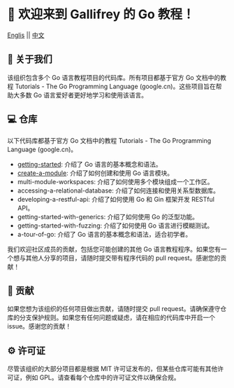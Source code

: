 # 👋 欢迎来到 Gallifrey 的 Go 教程！
[Englis](https://github.com/GallifreyGoTutoural/.github/tree/main/profile#readme)   ||  [中文](https://github.com/GallifreyGoTutoural/.github/blob/main/%E8%BD%AE%E5%BB%93/README.md)
## 🧙 关于我们
该组织包含多个 Go 语言教程项目的代码库。所有项目都基于官方 Go 文档中的教程 Tutorials - The Go Programming Language (google.cn)。这些项目旨在帮助大多数 Go 语言爱好者更好地学习和使用该语言。

## 💻 仓库
以下代码库都基于官方 Go 文档中的教程 Tutorials - The Go Programming Language (google.cn)。

- [getting-started](https://github.com/GallifreyGoTutoural/getting-started): 介绍了 Go 语言的基本概念和语法。
- [create-a-module](https://github.com/GallifreyGoTutoural/create-a-module): 介绍了如何创建和使用 Go 语言模块。
- multi-module-workspaces: 介绍了如何使用多个模块组成一个工作区。
- accessing-a-relational-database: 介绍了如何连接和使用关系型数据库。
- developing-a-restful-api: 介绍了如何使用 Go 和 Gin 框架开发 RESTful API。
- getting-started-with-generics: 介绍了如何使用 Go 的泛型功能。
- getting-started-with-fuzzing: 介绍了如何使用 Go 语言进行模糊测试。
- a-tour-of-go: 介绍了 Go 语言的基本概念和语法，适合初学者。

我们欢迎社区成员的贡献，包括您可能创建的其他 Go 语言教程程序。如果您有一个想与其他人分享的项目，请随时提交带有程序代码的 pull request。感谢您的贡献！

## 🌈 贡献
如果您想为该组织的任何项目做出贡献，请随时提交 pull request。请确保遵守仓库的分支保护规则。如果您有任何问题或疑虑，请在相应的代码库中开启一个 issue。感谢您的贡献！

## ⚙️ 许可证
尽管该组织的大部分项目都是根据 MIT 许可证发布的，但某些仓库可能有其他许可证，例如 GPL。请查看每个仓库中的许可证文件以确保合规。
